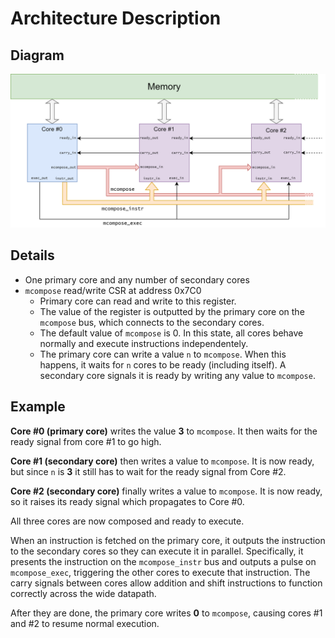 # Architecture Description

## Diagram
![Architecture Diagram](architecture.png)


## Details
* One primary core and any number of secondary cores
* `mcompose` read/write CSR at address 0x7C0
    * Primary core can read and write to this register.
    * The value of the register is outputted by the primary core on the
      `mcompose` bus, which connects to the secondary cores.
    * The default value of `mcompose` is 0. In this state, all cores behave
      normally and execute instructions independentely.
    * The primary core can write a value `n` to `mcompose`. When this happens,
      it waits for `n` cores to be ready (including itself). A secondary core
      signals it is ready by writing any value to `mcompose`.

## Example

**Core #0 (primary core)** writes the value **3** to `mcompose`.
It then waits for the ready signal from core #1 to go high.

**Core #1 (secondary core)** then writes a value to `mcompose`. It is now ready,
but since `n` is **3** it still has to wait for the ready signal from Core #2.

**Core #2 (secondary core)** finally writes a value to `mcompose`. It is now
ready, so it raises its ready signal which propagates to Core #0.

All three cores are now composed and ready to execute.

When an instruction is fetched on the primary core, it outputs the instruction
to the secondary cores so they can execute it in parallel. Specifically,
it presents the instruction on the `mcompose_instr` bus and outputs a pulse on
`mcompose_exec`, triggering the other cores to execute that instruction. The
carry signals between cores allow addition and shift instructions to function
correctly across the wide datapath.

After they are done, the primary core writes **0** to `mcompose`, causing
cores #1 and #2 to resume normal execution.
